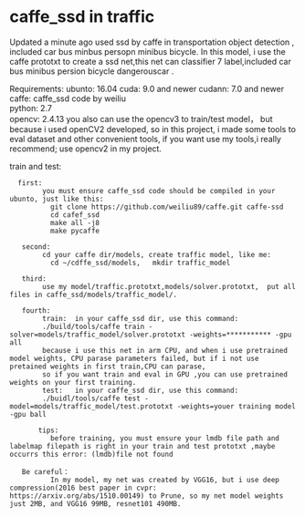 # caffe_ssd in traffic
  Updated a minute ago used ssd by caffe in transportation object detection , included car bus minbus persopn minibus bicycle.
  In this model, i use the caffe prototxt to create a ssd net,this net can classifier 7 label,included car bus minibus persion bicycle dangerouscar .
  
Requirements:
  ubunto: 16.04
  cuda:   9.0 and newer
  cudann: 7.0 and newer      
  caffe:  caffe_ssd code  by weiliu     
  python: 2.7     
  opencv: 2.4.13  you also can use the opencv3 to train/test model， but because i used openCV2 developed, so in this project, i made some tools to eval dataset and other convenient tools, if you want use my tools,i really recommend; use opencv2 in my project.     
        
        
             
   
  train and test:
  
      first:
            you must ensure caffe_ssd code should be compiled in your ubunto, just like this:           
              git clone https://github.com/weiliu89/caffe.git caffe-ssd 
              cd cafef_ssd
              make all -j8
              make pycaffe
              
       second:     
            cd your caffe dir/models, create traffic model, like me:
              cd ~/cdffe_ssd/models,   mkdir traffic_model
              
       third:
            use my model/traffic.prototxt,models/solver.prototxt,  put all files in caffe_ssd/models/traffic_model/.
            
       fourth:
            train:  in your caffe_ssd dir, use this command:
            ./build/tools/caffe train -solver=models/traffic_model/solver.prototxt -weights=*********** -gpu all
            because i use this net in arm CPU, and when i use pretrained model weights, CPU parase parameters failed, but if i not use pretained weights in first train,CPU can parase, 
            so if you want train and eval in GPU ,you can use pretrained weights on your first training.   
            test:   in your caffe_ssd dir, use this command:
            ./buidl/tools/caffe test -model=models/traffic_model/test.prototxt -weights=youer training model -gpu ball
            
           tips:
              before training, you must ensure your lmdb file path and labelmap filepath is right in your train and test prototxt ,maybe  occurrs this error: (lmdb)file not found
              
       Be careful：
              In my model, my net was created by VGG16, but i use deep compression(2016 best paper in cvpr:  https://arxiv.org/abs/1510.00149) to Prune, so my net model weights just 2MB, and VGG16 99MB, resnet101 490MB. 
            
